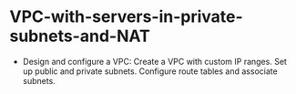 # VPC-with-servers-in-private-subnets-and-NAT

- Design and configure a VPC: Create a VPC with custom IP ranges. Set up public and private subnets. Configure route tables and associate subnets.


